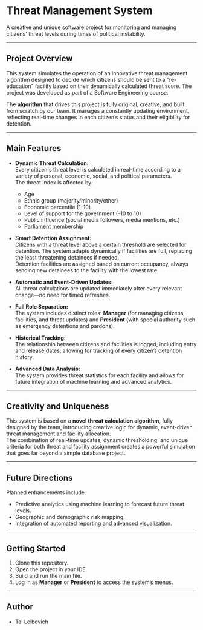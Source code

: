 # Threat Management System

A creative and unique software project for monitoring and managing citizens' threat levels during times of political instability.

---

## Project Overview

This system simulates the operation of an innovative threat management algorithm designed to decide which citizens should be sent to a "re-education" facility based on their dynamically calculated threat score. The project was developed as part of a Software Engineering course.

The **algorithm** that drives this project is fully original, creative, and built from scratch by our team. It manages a constantly updating environment, reflecting real-time changes in each citizen’s status and their eligibility for detention.

---

## Main Features

- **Dynamic Threat Calculation:**  
  Every citizen's threat level is calculated in real-time according to a variety of personal, economic, social, and political parameters.  
  The threat index is affected by:
    - Age
    - Ethnic group (majority/minority/other)
    - Economic percentile (1-10)
    - Level of support for the government (–10 to 10)
    - Public influence (social media followers, media mentions, etc.)
    - Parliament membership

- **Smart Detention Assignment:**  
  Citizens with a threat level above a certain threshold are selected for detention. The system adapts dynamically if facilities are full, replacing the least threatening detainees if needed.  
  Detention facilities are assigned based on current occupancy, always sending new detainees to the facility with the lowest rate.

- **Automatic and Event-Driven Updates:**  
  All threat calculations are updated immediately after every relevant change—no need for timed refreshes.

- **Full Role Separation:**  
  The system includes distinct roles: **Manager** (for managing citizens, facilities, and threat updates) and **President** (with special authority such as emergency detentions and pardons).

- **Historical Tracking:**  
  The relationship between citizens and facilities is logged, including entry and release dates, allowing for tracking of every citizen’s detention history.

- **Advanced Data Analysis:**  
  The system provides threat statistics for each facility and allows for future integration of machine learning and advanced analytics.

---

## Creativity and Uniqueness

This system is based on a **novel threat calculation algorithm**, fully designed by the team, introducing creative logic for dynamic, event-driven threat management and facility allocation.  
The combination of real-time updates, dynamic thresholding, and unique criteria for both threat and facility assignment creates a powerful simulation that goes far beyond a simple database project.

---

## Future Directions

Planned enhancements include:
- Predictive analytics using machine learning to forecast future threat levels.
- Geographic and demographic risk mapping.
- Integration of automated reporting and advanced visualization.

---

## Getting Started

1. Clone this repository.
2. Open the project in your IDE.
3. Build and run the main file.
4. Log in as **Manager** or **President** to access the system’s menus.

---

## Author

- Tal Leibovich

